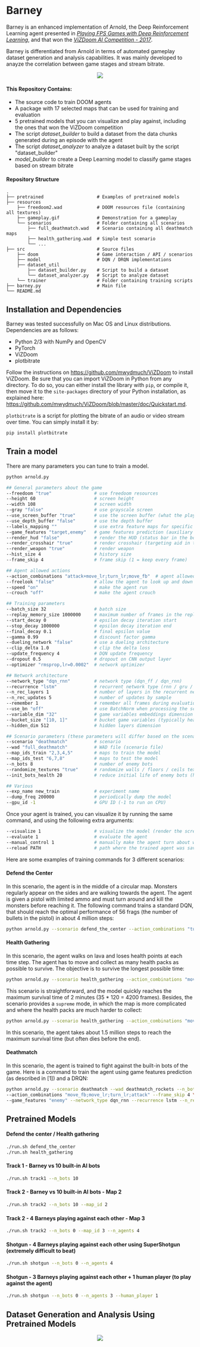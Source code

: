 # Barney

Barney is an enhanced implementation of Arnold, the Deep Reinforcement Learning agent presented in [*Playing FPS Games with Deep Reinforcement Learning*](https://arxiv.org/abs/1609.05521), and that won the [*ViZDoom AI Competition - 2017*](http://vizdoom.cs.put.edu.pl/competition-cig-2017).

Barney is differentiated from Arnold in terms of automated gameplay dataset generation and analysis capabilities. It was mainly developed to anayze the correlation between game stages and stream bitrate.

<p align="center">
  <img src="./resources/gameplay.gif" />
</p>

#### This Repository Contains:
- The source code to train DOOM agents
- A package with 17 selected maps that can be used for training and evaluation
- 5 pretrained models that you can visualize and play against, including the ones that won the ViZDoom competition
- The script *dataset_builder* to build a dataset from the data chunks generated during an episode with the agent
- The script *dataset_analyzer* to analyze a dataset built by the script "dataset_builder"
- *model_builder* to create a Deep Learning model to classify game stages based on stream bitrate

#### Repository Structure

    .
    ├── pretrained                    # Examples of pretrained models
    ├── resources
        ├── freedoom2.wad             # DOOM resources file (containing all textures)
        ├── gameplay.gif              # Demonstration for a gameplay
        └── scenarios                 # Folder containing all scenarios
            ├── full_deathmatch.wad   # Scenario containing all deathmatch maps
            ├── health_gathering.wad  # Simple test scenario
            └── ...
    ├── src                           # Source files
        ├── doom                      # Game interaction / API / scenarios
        ├── model                     # DQN / DRQN implementations
        ├── dataset_util
            ├── dataset_builder.py    # Script to build a dataset
            └── dataset_analyzer.py   # Script to analyze dataset
        └── trainer                   # Folder containing training scripts
    ├── barney.py                     # Main file
    └── README.md

## Installation and Dependencies

Barney was tested successfully on Mac OS and Linux distributions. Dependencies are as follows:
- Python 2/3 with NumPy and OpenCV
- PyTorch
- ViZDoom
- plotbitrate

Follow the instructions on https://github.com/mwydmuch/ViZDoom to install ViZDoom. Be sure that you can import ViZDoom in Python from any directory. To do so, you can either install the library with `pip`, or compile it, then move it to the `site-packages` directory of your Python installation, as explained here: https://github.com/mwydmuch/ViZDoom/blob/master/doc/Quickstart.md.

`plotbitrate` is a script for plotting the bitrate of an audio or video stream over time. You can simply install it by:
```bash
pip install plotbitrate
```

## Train a model

There are many parameters you can tune to train a model.


```bash
python arnold.py

## General parameters about the game
--freedoom "true"                # use freedoom resources
--height 60                      # screen height
--width 108                      # screen width
--gray "false"                   # use grayscale screen
--use_screen_buffer "true"       # use the screen buffer (what the player sees)
--use_depth_buffer "false"       # use the depth buffer
--labels_mapping ""              # use extra feature maps for specific objects
--game_features "target,enemy"   # game features prediction (auxiliary tasks)
--render_hud "false"             # render the HUD (status bar in the bottom of the screen)
--render_crosshair "true"        # render crosshair (targeting aid in the center of the screen)
--render_weapon "true"           # render weapon
--hist_size 4                    # history size
--frame_skip 4                   # frame skip (1 = keep every frame)

## Agent allowed actions
--action_combinations "attack+move_lr;turn_lr;move_fb"  # agent allowed actions
--freelook "false"               # allow the agent to look up and down
--speed "on"                     # make the agent run
--crouch "off"                   # make the agent crouch

## Training parameters
--batch_size 32                  # batch size
--replay_memory_size 1000000     # maximum number of frames in the replay memory
--start_decay 0                  # epsilon decay iteration start
--stop_decay 1000000             # epsilon decay iteration end
--final_decay 0.1                # final epsilon value
--gamma 0.99                     # discount factor gamma
--dueling_network "false"        # use a dueling architecture
--clip_delta 1.0                 # clip the delta loss
--update_frequency 4             # DQN update frequency
--dropout 0.5                    # dropout on CNN output layer
--optimizer "rmsprop,lr=0.0002"  # network optimizer

## Network architecture
--network_type "dqn_rnn"         # network type (dqn_ff / dqn_rnn)
--recurrence "lstm"              # recurrent network type (rnn / gru / lstm)
--n_rec_layers 1                 # number of layers in the recurrent network
--n_rec_updates 5                # number of updates by sample
--remember 1                     # remember all frames during evaluation
--use_bn "off"                   # use BatchNorm when processing the screen
--variable_dim "32"              # game variables embeddings dimension
--bucket_size "[10, 1]"          # bucket game variables (typically health / ammo)
--hidden_dim 512                 # hidden layers dimension

## Scenario parameters (these parameters will differ based on the scenario)
--scenario "deathmatch"          # scenario
--wad "full_deathmatch"          # WAD file (scenario file)
--map_ids_train "2,3,4,5"        # maps to train the model
--map_ids_test "6,7,8"           # maps to test the model
--n_bots 8                       # number of enemy bots
--randomize_textures "true"      # randomize walls / floors / ceils textures during training
--init_bots_health 20            # reduce initial life of enemy bots (helps a lot when using pistol)

## Various
--exp_name new_train             # experiment name
--dump_freq 200000               # periodically dump the model
--gpu_id -1                      # GPU ID (-1 to run on CPU)
```

Once your agent is trained, you can visualize it by running the same command, and using the following extra arguments:
```bash
--visualize 1                    # visualize the model (render the screen)
--evaluate 1                     # evaluate the agent
--manual_control 1               # manually make the agent turn about when it gets stuck
--reload PATH                    # path where the trained agent was saved
```

Here are some examples of training commands for 3 different scenarios:

#### Defend the Center

In this scenario, the agent is in the middle of a circular map. Monsters regularly appear on the sides and are walking towards the agent. The agent is given a pistol with limited ammo and must turn around and kill the monsters before reaching it. The following command trains a standard DQN, that should reach the optimal performance of 56 frags (the number of bullets in the pistol) in about 4 million steps:

```bash
python arnold.py --scenario defend_the_center --action_combinations "turn_lr+attack" --frame_skip 2
```

#### Health Gathering

In this scenario, the agent walks on lava and loses health points at each time step. The agent has to move and collect as many health packs as possible to survive. The objective is to survive the longest possible time:

```bash
python arnold.py --scenario health_gathering --action_combinations "move_fb;turn_lr" --frame_skip 5
```

This scenario is straightforward, and the model quickly reaches the maximum survival time of 2 minutes (35 * 120 = 4200 frames). Besides, the scenario provides a `supreme` mode, in which the map is more complicated and where the health packs are much harder to collect:

```bash
python arnold.py --scenario health_gathering --action_combinations "move_fb;turn_lr" --frame_skip 5 --supreme 1
```

In this scenario, the agent takes about 1.5 million steps to reach the maximum survival time (but often dies before the end).

#### Deathmatch

In this scenario, the agent is trained to fight against the built-in bots of the game. Here is a command to train the agent using game features prediction (as described in [1]) and a DRQN:

```bash
python arnold.py --scenario deathmatch --wad deathmatch_rockets --n_bots 8 \
--action_combinations "move_fb;move_lr;turn_lr;attack" --frame_skip 4 \
--game_features "enemy" --network_type dqn_rnn --recurrence lstm --n_rec_updates 5
```

## Pretrained Models

#### Defend the center / Health gathering

```bash
./run.sh defend_the_center
./run.sh health_gathering
```

#### Track 1 - Barney vs 10 built-in AI bots

```bash
./run.sh track1 --n_bots 10
```

#### Track 2 - Barney vs 10 built-in AI bots - Map 2

```bash
./run.sh track2 --n_bots 10 --map_id 2
```

#### Track 2 - 4 Barneys playing against each other - Map 3

```bash
./run.sh track2 --n_bots 0 --map_id 3 --n_agents 4
```

#### Shotgun - 4 Barneys playing against each other using SuperShotgun (extremely difficult to beat)
```bash
./run.sh shotgun --n_bots 0 --n_agents 4
```

#### Shotgun - 3 Barneys playing against each other + 1 human player (to play against the agent)
```bash
./run.sh shotgun --n_bots 0 --n_agents 3 --human_player 1
```

## Dataset Generation and Analysis Using Pretrained Models

<p align="center">
  <img src="./resources/datasetGeneration.png" />
</p>

